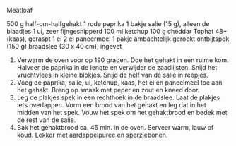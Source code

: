 Meatloaf

500 g half-om-halfgehakt
1 rode paprika
1 bakje salie (15 g), alleen de blaadjes
1 ui, zeer fijngesnipperd
100 ml ketchup
100 g cheddar Tophat 48+ (kaas), geraspt
1 ei
2 el paneermeel
1 pakje ambachtelijk gerookt ontbijtspek (150 g)
braadslee (30 x 40 cm), ingevet

1) Verwarm de oven voor op 190 graden. Doe het gehakt in een ruime kom. Halveer de paprika in de lengte en verwijder de zaadlijsten. Snijd het vruchtvlees in kleine blokjes. Snijd de helf van de salie in reepjes.
2) Voeg de paprika, salie, ui, ketchup, kaas, het ei en paneelmeel toe aan het gehakt. Breng op smaak met peper en zout en kneed door.
3) Leg de plakjes spek in een rechthoek in de braadslee. Laat de plakjes iets overlappen. Vorm een brood van het gehakt en leg dat in het midden van het spek. Vouw het spek om het gehaktbrood en bedek met de rest van de salie.
4) Bak het gehaktbrood ca. 45 min. in de oven. Serveer warm, lauw of koud. Lekker met aardappelpuree en sperziebonen.
